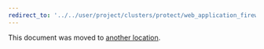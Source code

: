 ```yaml
---
redirect_to: '../../user/project/clusters/protect/web_application_firewall/index.md'
---
```


This document was moved to [another location](../../user/project/clusters/protect/web_application_firewall/index.md).

<!-- This redirect file can be deleted after <2021-04-01>. -->
<!-- Before deletion, see: https://docs.gitlab.com/ee/development/documentation/#move-or-rename-a-page -->
